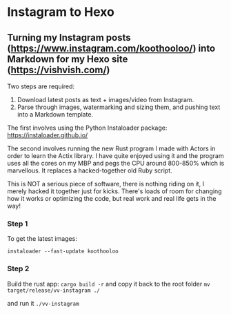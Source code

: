 # Instagram to Hexo

## Turning my Instagram posts (https://www.instagram.com/koothooloo/) into Markdown for my Hexo site (https://vishvish.com/)

Two steps are required:

1. Download latest posts as text + images/video from Instagram.
2. Parse through images, watermarking and sizing them, and pushing text into a Markdown template.

The first involves using the Python Instaloader package: https://instaloader.github.io/

The second involves running the new Rust program I made with Actors in order to learn the Actix library. I have quite enjoyed using it and the program uses all the cores on my MBP and pegs the CPU around 800-850% which is marvellous. It replaces a hacked-together old Ruby script.

This is NOT a serious piece of software, there is nothing riding on it, I merely hacked it together just for kicks. There's loads of room for changing how it works or optimizing the code, but real work and real life gets in the way!

### Step 1

To get the latest images:

```
instaloader --fast-update koothooloo
```

### Step 2

Build the rust app: `cargo build -r` and copy it back to the root folder `mv target/release/vv-instagram ./`

and run it `./vv-instagram`
